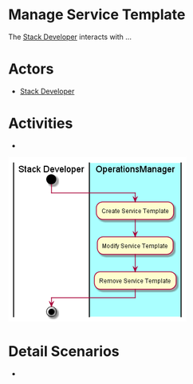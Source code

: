 # Manage Service Template
The [Stack Developer](../../Actors/StackDeveloper/README.md) interacts with ...

# Actors

* [Stack Developer](../../Actors/StackDeveloper/README.md)

# Activities

*

![Image](Activities.png)

# Detail Scenarios

*

